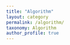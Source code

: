 ```yaml
---
title: "Algorithm"
layout: category
permalink: /algorithm/
taxonomy: Algorithm
author_profile: true
---
```

